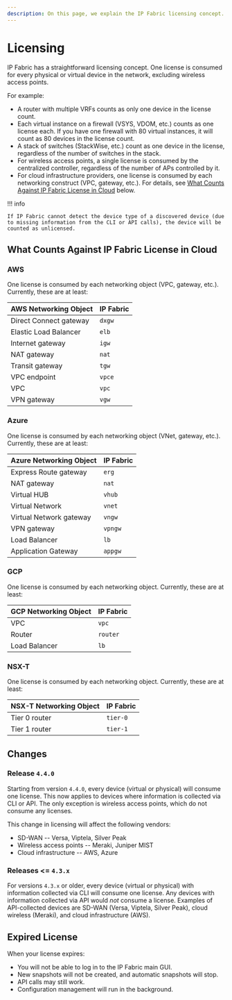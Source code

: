 ```yaml
---
description: On this page, we explain the IP Fabric licensing concept.
---
```


# Licensing

IP Fabric has a straightforward licensing concept. One license is consumed for
every physical or virtual device in the network, excluding wireless access
points.

For example:

- A router with multiple VRFs counts as only one device in the license count.
- Each virtual instance on a firewall (VSYS, VDOM, etc.) counts as one license
  each. If you have one firewall with 80 virtual instances, it will count as 80
  devices in the license count.
- A stack of switches (StackWise, etc.) count as one device in the license,
  regardless of the number of switches in the stack.
- For wireless access points, a single license is consumed by the centralized
  controller, regardless of the number of APs controlled by it.
- For cloud infrastructure providers, one license is consumed by each networking
  construct (VPC, gateway, etc.). For details, see
  [What Counts Against IP Fabric License in Cloud](#what-counts-against-ip-fabric-license-in-cloud)
  below.

!!! info

  	If IP Fabric cannot detect the device type of a discovered device (due
  	to missing information from the CLI or API calls), the device will be
  	counted as unlicensed.

## What Counts Against IP Fabric License in Cloud

### AWS

One license is consumed by each networking object (VPC, gateway, etc.).
Currently, these are at least:

| AWS Networking Object  | IP Fabric |
| ---------------------- | --------- |
| Direct Connect gateway | `dxgw`    |
| Elastic Load Balancer  | `elb`     |
| Internet gateway       | `igw`     |
| NAT gateway            | `nat`     |
| Transit gateway        | `tgw`     |
| VPC endpoint           | `vpce`    |
| VPC                    | `vpc`     |
| VPN gateway            | `vgw`     |

### Azure

One license is consumed by each networking object (VNet, gateway, etc.).
Currently, these are at least:

| Azure Networking Object  | IP Fabric |
| ------------------------ | --------- |
| Express Route gateway    | `erg`     |
| NAT gateway              | `nat`     |
| Virtual HUB              | `vhub`    |
| Virtual Network          | `vnet`    |
| Virtual Network gateway  | `vngw`    |
| VPN gateway              | `vpngw`   |
| Load Balancer            | `lb`      |
| Application Gateway      | `appgw`   |

### GCP

One license is consumed by each networking object. Currently, these are at
least:

| GCP Networking Object  | IP Fabric |
| ---------------------- | --------- |
| VPC                    | `vpc`     |
| Router                 | `router`  |
| Load Balancer          | `lb`      |

### NSX-T

One license is consumed by each networking object. Currently, these are at
least:

| NSX-T Networking Object  | IP Fabric |
| ----------------------   | --------- |
| Tier 0 router            | `tier-0`  |
| Tier 1 router            | `tier-1`  |

## Changes

### Release `4.4.0`

Starting from version `4.4.0`, every device (virtual or physical) will consume
one license. This now applies to devices where information is collected via CLI
or API. The only exception is wireless access points, which do not consume any
licenses.

This change in licensing will affect the following vendors:

- SD-WAN -- Versa, Viptela, Silver Peak
- Wireless access points -- Meraki, Juniper MIST
- Cloud infrastructure -- AWS, Azure

### Releases <= `4.3.x`

For versions `4.3.x` or older, every device (virtual or physical) with
information collected via CLI will consume one license. Any devices with
information collected via API would _not_ consume a license. Examples of
API-collected devices are SD-WAN (Versa, Viptela, Silver Peak), cloud wireless
(Meraki), and cloud infrastructure (AWS).

## Expired License

When your license expires:

- You will not be able to log in to the IP Fabric main GUI.
- New snapshots will not be created, and automatic snapshots will stop.
- API calls may still work.
- Configuration management will run in the background.
